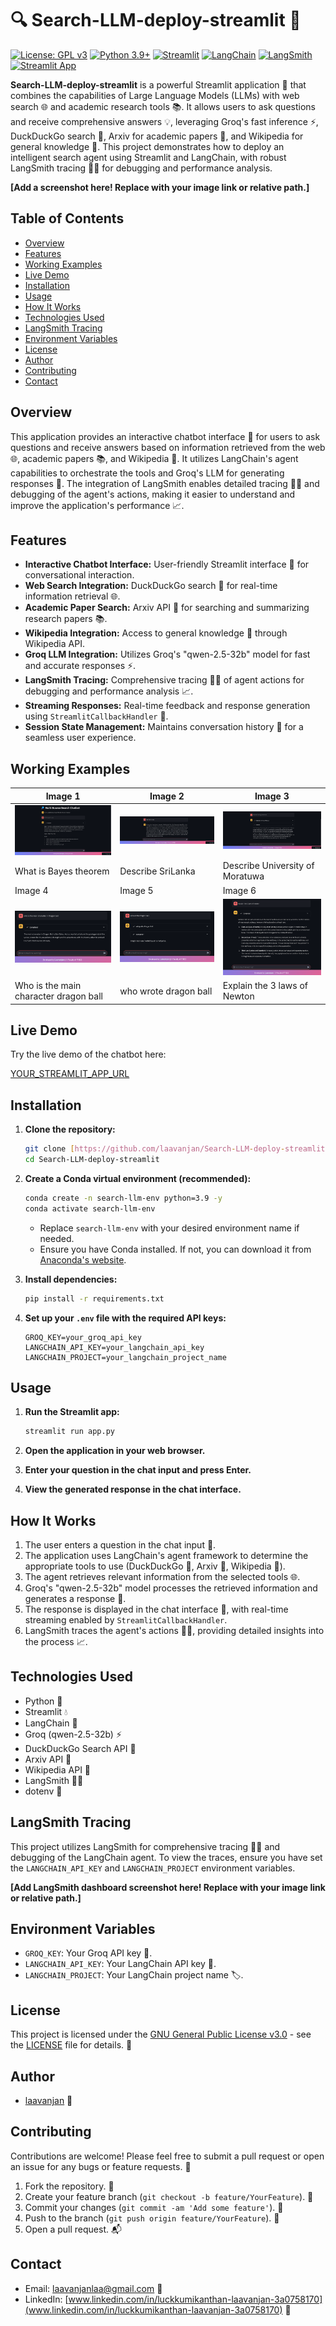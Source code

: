 # 🔍 Search-LLM-deploy-streamlit 🚀

[![License: GPL v3](https://img.shields.io/badge/License-GPLv3-blue.svg)](https://www.gnu.org/licenses/gpl-3.0)
[![Python 3.9+](https://img.shields.io/badge/python-3.9+-blue.svg)](https://www.python.org/downloads/release/python-390/)
[![Streamlit](https://img.shields.io/badge/Streamlit-%230078D7-blue?style=flat&logo=streamlit&logoColor=white)](https://streamlit.io/)
[![LangChain](https://img.shields.io/badge/LangChain-%232AA198-blue?style=flat&logo=langchain&logoColor=white)](https://langchain.readthedocs.io/en/latest/index.html)
[![LangSmith](https://img.shields.io/badge/LangSmith-%23000000-blue?style=flat&logo=langsmith&logoColor=white)](https://smith.langchain.com/)
[![Streamlit App](https://img.shields.io/badge/Streamlit%20App-Live%20Demo-brightgreen)](YOUR_STREAMLIT_APP_URL)

**Search-LLM-deploy-streamlit** is a powerful Streamlit application 🤖 that combines the capabilities of Large Language Models (LLMs) with web search 🌐 and academic research tools 📚. It allows users to ask questions and receive comprehensive answers 💡, leveraging Groq's fast inference ⚡, DuckDuckGo search 🦆, Arxiv for academic papers 🔬, and Wikipedia for general knowledge 📖. This project demonstrates how to deploy an intelligent search agent using Streamlit and LangChain, with robust LangSmith tracing 🕵️‍♂️ for debugging and performance analysis.

**[Add a screenshot here! Replace with your image link or relative path.]**

## Table of Contents

- [Overview](#overview)
- [Features](#features)
- [Working Examples](#working-examples)
- [Live Demo](#live-demo)
- [Installation](#installation)
- [Usage](#usage)
- [How It Works](#how-it-works)
- [Technologies Used](#technologies-used)
- [LangSmith Tracing](#langsmith-tracing)
- [Environment Variables](#environment-variables)
- [License](#license)
- [Author](#author)
- [Contributing](#contributing)
- [Contact](#contact)

## Overview

This application provides an interactive chatbot interface 💬 for users to ask questions and receive answers based on information retrieved from the web 🌐, academic papers 📚, and Wikipedia 📖. It utilizes LangChain's agent capabilities to orchestrate the tools and Groq's LLM for generating responses 🧠. The integration of LangSmith enables detailed tracing 🕵️‍♂️ and debugging of the agent's actions, making it easier to understand and improve the application's performance 📈.

## Features

-   **Interactive Chatbot Interface:** User-friendly Streamlit interface 💬 for conversational interaction.
-   **Web Search Integration:** DuckDuckGo search 🦆 for real-time information retrieval 🌐.
-   **Academic Paper Search:** Arxiv API 🔬 for searching and summarizing research papers 📚.
-   **Wikipedia Integration:** Access to general knowledge 📖 through Wikipedia API.
-   **Groq LLM Integration:** Utilizes Groq's "qwen-2.5-32b" model for fast and accurate responses ⚡.
-   **LangSmith Tracing:** Comprehensive tracing 🕵️‍♂️ of agent actions for debugging and performance analysis 📈.
-   **Streaming Responses:** Real-time feedback and response generation using `StreamlitCallbackHandler` 🔄.
-   **Session State Management:** Maintains conversation history 📜 for a seamless user experience.

## Working Examples

| Image 1 | Image 2 | Image 3 |
|---------|---------|---------|
| ![Image 1 Alt Text](img1.png) | ![Image 2 Alt Text](img2.png) | ![Image 3 Alt Text](img3.png) |
| What is Bayes theorem | Describe SriLanka | Describe University of Moratuwa |
| Image 4 | Image 5 | Image 6 |
| ![Image 4 Alt Text](img4.png) | ![Image 5 Alt Text](img5.png) | ![Image 6 Alt Text](img6.png) |
| Who is the main character dragon ball | who wrote dragon ball | Explain the 3 laws of Newton |

## Live Demo

Try the live demo of the chatbot here:

[YOUR_STREAMLIT_APP_URL](https://search-llm-deploy-app-i9pedlvcogtb2wpnaeypde.streamlit.app/)

## Installation

1.  **Clone the repository:**

    ```bash
    git clone [https://github.com/laavanjan/Search-LLM-deploy-streamlit.git](https://www.google.com/search?q=https://github.com/laavanjan/Search-LLM-deploy-streamlit.git)
    cd Search-LLM-deploy-streamlit
    ```

2.  **Create a Conda virtual environment (recommended):**

    ```bash
    conda create -n search-llm-env python=3.9 -y
    conda activate search-llm-env
    ```

    * Replace `search-llm-env` with your desired environment name if needed.
    * Ensure you have Conda installed. If not, you can download it from [Anaconda's website](https://www.anaconda.com/products/distribution).

3.  **Install dependencies:**

    ```bash
    pip install -r requirements.txt
    ```

4.  **Set up your `.env` file with the required API keys:**

    ```
    GROQ_KEY=your_groq_api_key
    LANGCHAIN_API_KEY=your_langchain_api_key
    LANGCHAIN_PROJECT=your_langchain_project_name
    ```

## Usage

1.  **Run the Streamlit app:**

    ```bash
    streamlit run app.py
    ```

2.  **Open the application in your web browser.**

3.  **Enter your question in the chat input and press Enter.**

4.  **View the generated response in the chat interface.**

## How It Works

1.  The user enters a question in the chat input 💬.
2.  The application uses LangChain's agent framework to determine the appropriate tools to use (DuckDuckGo 🦆, Arxiv 🔬, Wikipedia 📖).
3.  The agent retrieves relevant information from the selected tools 🌐.
4.  Groq's "qwen-2.5-32b" model processes the retrieved information and generates a response 🧠.
5.  The response is displayed in the chat interface 🔄, with real-time streaming enabled by `StreamlitCallbackHandler`.
6.  LangSmith traces the agent's actions 🕵️‍♂️, providing detailed insights into the process 📈.

## Technologies Used

-   Python 🐍
-   Streamlit 💧
-   LangChain 🔗
-   Groq (qwen-2.5-32b) ⚡
-   DuckDuckGo Search API 🦆
-   Arxiv API 🔬
-   Wikipedia API 📖
-   LangSmith 🕵️‍♂️
-   dotenv 🔑

## LangSmith Tracing

This project utilizes LangSmith for comprehensive tracing 🕵️‍♂️ and debugging of the LangChain agent. To view the traces, ensure you have set the `LANGCHAIN_API_KEY` and `LANGCHAIN_PROJECT` environment variables.

**[Add LangSmith dashboard screenshot here! Replace with your image link or relative path.]**

## Environment Variables

-   `GROQ_KEY`: Your Groq API key 🔑.
-   `LANGCHAIN_API_KEY`: Your LangChain API key 🔑.
-   `LANGCHAIN_PROJECT`: Your LangChain project name 🏷️.

## License

This project is licensed under the [GNU General Public License v3.0](https://www.gnu.org/licenses/gpl-3.0) - see the [LICENSE](LICENSE) file for details. 📝

## Author

-   [laavanjan](https://github.com/laavanjan) 👤

## Contributing

Contributions are welcome! Please feel free to submit a pull request or open an issue for any bugs or feature requests. 🤝

1.  Fork the repository. 🍴
2.  Create your feature branch (`git checkout -b feature/YourFeature`). 🌿
3.  Commit your changes (`git commit -am 'Add some feature'`). 💾
4.  Push to the branch (`git push origin feature/YourFeature`). 🚀
5.  Open a pull request. 📬

## Contact

-   Email: laavanjanlaa@gmail.com 📧
-   LinkedIn: [www.linkedin.com/in/luckkumikanthan-laavanjan-3a0758170](www.linkedin.com/in/luckkumikanthan-laavanjan-3a0758170) 💼
